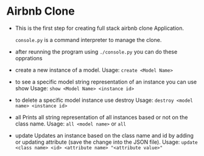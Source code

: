 # Airbnb Clone

- This is the first step for creating full stack airbnb clone Application.

  ```console.py```
is a command interpreter to manage the clone.

- after reunning the program using ```./console.py``` you can do these opprations

- create a new instance of a model.
	Usage:
		```create <Model Name>```

- to see a specific model string representation of an instance you can use show
	Usage:
		```show <Model Name> <instance id>```

- to delete a specific model instance use destroy
	Usage:
		```destroy <model name> <instance id>```

- all Prints all string representation of all instances based or not on the class name.
	Usage:
		```all <model name>``` or ```all```

- update Updates an instance based on the class name and id by adding or updating attribute (save the change into the JSON file).
	Usage:
		```update <class name> <id> <attribute name> "<attribute value>"```

